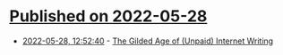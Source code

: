 # [Published on 2022-05-28](index.md)

* [2022-05-28, 12:52:40](https://news.ycombinator.com/item?id=31539944) - [The Gilded Age of (Unpaid) Internet Writing](https://longreads.com/2018/10/02/webzines-90s-online-media/)
